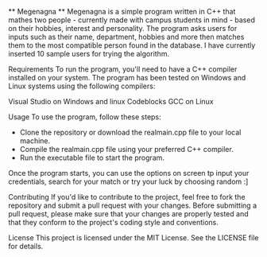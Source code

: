 ** Megenagna **
Megenagna is a simple program written in C++ that mathes two people - currently made with campus students in mind - based on their hobbies, interest and personality.
The program asks users for inputs such as their name, department, hobbies and more then matches them to the most compatible person found in the database. I have currently inserted 10 sample users for trying the algorithm.

Requirements
To run the program, you'll need to have a C++ compiler installed on your system. The program has been tested on Windows and Linux systems using the following compilers:

Visual Studio on Windows and linux
Codeblocks
GCC on Linux

Usage
To use the program, follow these steps:

- Clone the repository or download the realmain.cpp file to your local machine.
- Compile the realmain.cpp file using your preferred C++ compiler.
- Run the executable file to start the program.

Once the program starts, you can use the options on screen tp input your credentials, search for your match or try your luck by choosing random :]

Contributing
If you'd like to contribute to the project, feel free to fork the repository and submit a pull request with your changes. Before submitting a pull request, please make sure that your changes are properly tested and that they conform to the project's coding style and conventions.

License
This project is licensed under the MIT License. See the LICENSE file for details.
